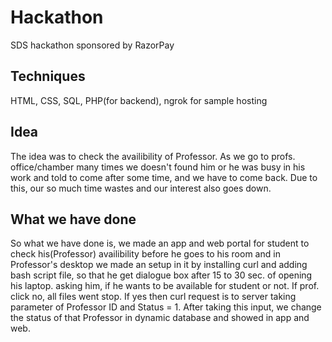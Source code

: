 # Hackathon
 SDS hackathon sponsored by RazorPay
 
 ## Techniques
 HTML, CSS, SQL, PHP(for backend), ngrok  for sample hosting 
 
 ## Idea
 The idea was to check the availibility of Professor.
 As we go to profs. office/chamber many times we doesn't found him or he was busy in his work and told to come after some time, and we have to come back. Due to this, our so much time wastes and our interest also goes down. 
 
 ## What we have done
 So what we have done is, we made an app and web portal for student to check his(Professor) availibility before he goes to his room and in Professor's desktop we made an setup in it by installing curl and adding bash script file, so that he get dialogue box after 15 to 30 sec. of opening his laptop. 
 asking him, if he wants to be available for student or not. If prof. click no, all files went stop. If yes then curl request is to server taking parameter of Professor ID and Status = 1. After taking this input, we change the status of that Professor in dynamic database and showed in app and web.
